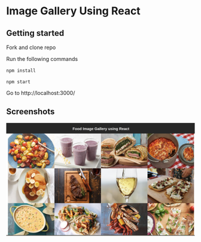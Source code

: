 # Image Gallery Using React

## Getting started
Fork and clone repo

Run the following commands
```
npm install
```
```
npm start
```
Go to http://localhost:3000/

## Screenshots
<img src=public/app-screenshot.png>
